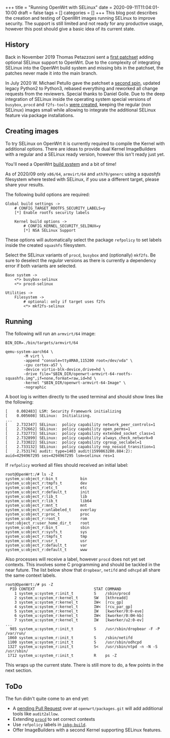 +++
title = "Running OpenWrt with SELinux"
date = 2020-09-11T11:04:01-10:00
draft = false
tags = []
categories = []
+++ 
This blog post describes the creation and testing of OpenWrt images running
SELinux to improve security. The support is still limited and not ready for any
productive usage, however this post should give a basic idea of its current
state.

## History 

Back in November 2019 Thomas Petazzoni sent a [first patchset] adding optional
SELinux support to OpenWrt. Due to the complexity of integrating SELinux into
the OpenWrt build system and missing bits in the patchset, the patches never
made it into the main branch.

In July 2020 W. Michael Petullo gave the patchset a [second spin], updated
legacy Python2 to Python3, rebased everything and reworked all change requests
from the reviewers. Special thanks to Daniel Golle. Due to the deep integration
of SELinux inside the operating system special versions of `busybox`, `procd`
and `f2fs-tools` [were created][variants], keeping the regular (non SELinux)
images small while allowing to integrate the additional SELinux feature via
package installations.

## Creating images

To try SELinux on OpenWrt it is currently required to compile the Kernel with
additional options. There are ideas to provide dual Kernel ImageBuilders with a
regular and a SELinux ready version, however this isn't ready just yet.

You'll need a OpenWrt [build system] and a bit of time!

As of 2020/09 only `x86/64`, `armvirt/64` and `ath79/generc` using a *squashfs*
filesystem where tested with SELinux, if you use a different target, please
share your results.

The following build options are required:

```shell
Global build settings ->
	# CONFIG_TARGET_ROOTFS_SECURITY_LABELS=y
	[*] Enable rootfs security labels

	Kernel build options ->
		# CONFIG_KERNEL_SECURITY_SELINUX=y
		[*] NSA SELinux Support
```

These options will automatically select the package `refpolicy` to set labels
inside the created `squashfs` filesystem.

Select the SELinux variants of `procd`, `busybox` and (optionally)
`mkf2fs`. Be sure to deselect the *regular* versions as there is currently
a dependency error if both variants are selected.

```shell
Base system ->
	<*> busybox-selinux
	<*> procd-selinux

Utilities ->
	Filesystem ->
		# optional: only if target uses f2fs
		<*> mkf2fs-selinux			
```

## Running

The following will run an `armvirt/64` image:

```shell
BIN_DIR=./bin/targets/armvirt/64

qemu-system-aarch64 \ 
        -M virt \
        -append "console=ttyAMA0,115200 root=/dev/vda" \
        -cpu cortex-a57 \
        -device virtio-blk-device,drive=hd \
        -drive file="$BIN_DIR/openwrt-armvirt-64-rootfs-squashfs.img",if=none,format=raw,id=hd \
        -kernel "$BIN_DIR/openwrt-armvirt-64-Image" \
        -nographic 
```

A boot log is written directly to the used terminal and should show lines like the following:

```shell
[    0.002483] LSM: Security Framework initializing
[    0.005608] SELinux:  Initializing.
...
[    2.732347] SELinux:  policy capability network_peer_controls=1
[    2.732662] SELinux:  policy capability open_perms=1
[    2.732773] SELinux:  policy capability extended_socket_class=1
[    2.732899] SELinux:  policy capability always_check_network=0
[    2.733022] SELinux:  policy capability cgroup_seclabel=1
[    2.733132] SELinux:  policy capability nnp_nosuid_transition=1
[    2.753174] audit: type=1403 audit(1599863280.884:2): auid=4294967295 ses=4294967295 lsm=selinux res=1
```

If `refpolicy` worked all files should received an initial label:

```shell
root@OpenWrt:/# ls -Z
system_u:object_r:bin_t          bin
system_u:object_r:tmpfs_t        dev
system_u:object_r:etc_t          etc
system_u:object_r:default_t      init
system_u:object_r:lib_t          lib
system_u:object_r:lib_t          lib64
system_u:object_r:mnt_t          mnt
system_u:object_r:unlabeled_t    overlay
system_u:object_r:proc_t         proc
system_u:object_r:root_t         rom
root:object_r:user_home_dir_t    root
system_u:object_r:bin_t          sbin
system_u:object_r:sysfs_t        sys
system_u:object_r:tmpfs_t        tmp
system_u:object_r:usr_t          usr
system_u:object_r:default_t      var
system_u:object_r:default_t      www
```

Also processes will receive a label, however `procd` does not yet set contexts.
This involves some C programming and should be tackled in the near future. The
list below show that `dropbear`, `netifd` and `odhcpd` all share the same
context labels.

```shell
root@OpenWrt:/# ps -Z
  PID CONTEXT                          STAT COMMAND
    1 system_u:system_r:init_t         S    /sbin/procd
    2 system_u:system_r:kernel_t       SW   [kthreadd]
    3 system_u:system_r:kernel_t       IW<  [rcu_gp]
    4 system_u:system_r:kernel_t       IW<  [rcu_par_gp]
    5 system_u:system_r:kernel_t       IW   [kworker/0:0-eve]
    6 system_u:system_r:kernel_t       IW<  [kworker/0:0H-kb]
    7 system_u:system_r:kernel_t       IW   [kworker/u2:0-ev]
...
  985 system_u:system_r:init_t         S    /usr/sbin/dropbear -F -P /var/run/
 1060 system_u:system_r:init_t         S    /sbin/netifd
 1100 system_u:system_r:init_t         S    /usr/sbin/odhcpd
 1327 system_u:system_r:init_t         S<   /usr/sbin/ntpd -n -N -S /usr/sbin/
 1712 system_u:system_r:init_t         R    ps -Z
```

This wraps up the current state. There is still more to do, a few points in the
next section.

## ToDo

The fun didn't quite come to an end yet:

* A [pending Pull Request] over at `openwrt/packages.git` will add additional
  tools like `audit2allow`.
* Extending  [`procd`][procd] to set correct contexts
* Use `refpolicy` labels in [`ipkg-build`][ipkg-build].
* Offer ImageBuilders with a second Kernel supporting SELinux features.

[first patchset]: https://lists.infradead.org/pipermail/openwrt-devel/2019-November/025973.html
[second spin]: https://github.com/openwrt/openwrt/pull/3207
[variants]: https://github.com/openwrt/openwrt/pull/3303
[build system]: https://openwrt.org/docs/guide-developer/quickstart-build-images
[pending Pull Request]: https://github.com/openwrt/packages/pull/10664
[procd]: https://git.openwrt.org/?p=project/procd.git
[ipkg-build]: https://github.com/openwrt/openwrt/blob/master/scripts/ipkg-build
